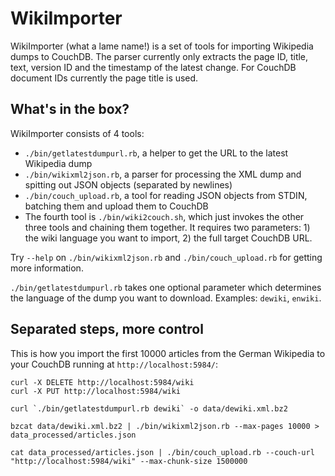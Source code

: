 # WikiImporter
WikiImporter (what a lame name!) is a set of tools for importing Wikipedia dumps to CouchDB. The parser currently only extracts the page ID, title, text, version ID and the timestamp of the latest change. For CouchDB document IDs currently the page title is used.

## What's in the box?
WikiImporter consists of 4 tools:

* `./bin/getlatestdumpurl.rb`, a helper to get the URL to the latest Wikipedia dump
* `./bin/wikixml2json.rb`, a parser for processing the XML dump and spitting out JSON objects (separated by newlines)
* `./bin/couch_upload.rb`, a tool for reading JSON objects from STDIN, batching them and upload them to CouchDB
* The fourth tool is `./bin/wiki2couch.sh`, which just invokes the other three tools and chaining them together. It requires two parameters: 1) the wiki language you want to import, 2) the full target CouchDB URL.

Try `--help` on `./bin/wikixml2json.rb` and `./bin/couch_upload.rb` for getting more information.

`./bin/getlatestdumpurl.rb` takes one optional parameter which determines the language of the dump you want to download. Examples: `dewiki`, `enwiki`.


## Separated steps, more control
This is how you import the first 10000 articles from the German Wikipedia to your CouchDB running at `http://localhost:5984/`:

    curl -X DELETE http://localhost:5984/wiki
    curl -X PUT http://localhost:5984/wiki
    
    curl `./bin/getlatestdumpurl.rb dewiki` -o data/dewiki.xml.bz2
    
    bzcat data/dewiki.xml.bz2 | ./bin/wikixml2json.rb --max-pages 10000 > data_processed/articles.json
    
    cat data_processed/articles.json | ./bin/couch_upload.rb --couch-url "http://localhost:5984/wiki" --max-chunk-size 1500000